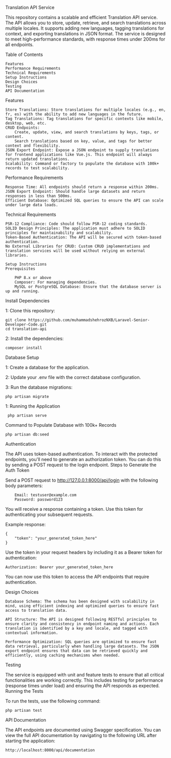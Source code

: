 Translation API Service

This repository contains a scalable and efficient Translation API service. The API allows you to store, update, retrieve, and search translations across multiple locales. It supports adding new languages, tagging translations for context, and exporting translations in JSON format. The service is designed to meet high-performance standards, with response times under 200ms for all endpoints.

Table of Contents

    Features
    Performance Requirements
    Technical Requirements
    Setup Instructions
    Design Choices
    Testing
    API Documentation
    
    
Features

    Store Translations: Store translations for multiple locales (e.g., en, fr, es) with the ability to add new languages in the future.
    Tag Translations: Tag translations for specific contexts like mobile, desktop, web, etc.
    CRUD Endpoints:
        Create, update, view, and search translations by keys, tags, or content.
        Search translations based on key, value, and tags for better context and flexibility.
    JSON Export Endpoint: Expose a JSON endpoint to supply translations for frontend applications like Vue.js. This endpoint will always return updated translations.
    Scalability: Command or factory to populate the database with 100k+ records to test scalability.
    
Performance Requirements

    Response Time: All endpoints should return a response within 200ms.
    JSON Export Endpoint: Should handle large datasets and return responses in less than 500ms.
    Efficient Database: Optimized SQL queries to ensure the API can scale under large data loads.


Technical Requirements

    PSR-12 Compliance: Code should follow PSR-12 coding standards.
    SOLID Design Principles: The application must adhere to SOLID principles for maintainability and scalability.
    Token-Based Authentication: The API will be secured with token-based authentication.
    No External Libraries for CRUD: Custom CRUD implementations and translation services will be used without relying on external libraries.
    
    Setup Instructions
    Prerequisites
    
        PHP 8.x or above
        Composer: For managing dependencies.
        MySQL or PostgreSQL Database: Ensure that the database server is up and running.
        
        
Install Dependencies

1: Clone this repository:

    git clone https://github.com/muhammadshehrozNXB/Laravel-Senior-Developer-Code.git
    cd translation-api

2: Install the dependencies:

    composer install
    
Database Setup

1: Create a database for the application.

2: Update your .env file with the correct database configuration.

3: Run the database migrations:
    
    php artisan migrate
    
1: Running the Application
    
     php artisan serve
     
Command to Populate Database with 100k+ Records

    php artisan db:seed
    
Authentication

The API uses token-based authentication. To interact with the protected endpoints, you'll need to generate an authorization token. You can do this by sending a POST request to the login endpoint.
Steps to Generate the Auth Token

Send a POST request to http://127.0.0.1:8000/api/login with the following body parameters:
        
        Email: testuser@example.com
        Password: password123

You will receive a response containing a token. Use this token for authenticating your subsequent requests.

Example response:
    
    {
        "token": "your_generated_token_here"
    }
Use the token in your request headers by including it as a Bearer token for authentication:

    Authorization: Bearer your_generated_token_here
    
You can now use this token to access the API endpoints that require authentication.

Design Choices

    Database Schema: The schema has been designed with scalability in mind, using efficient indexing and optimized queries to ensure fast access to translation data.

    API Structure: The API is designed following RESTful principles to ensure clarity and consistency in endpoint naming and actions. Each translation is identified by a key and locale, and tagged with contextual information.

    Performance Optimization: SQL queries are optimized to ensure fast data retrieval, particularly when handling large datasets. The JSON export endpoint ensures that data can be retrieved quickly and efficiently, using caching mechanisms when needed.
    
Testing

The service is equipped with unit and feature tests to ensure that all critical functionalities are working correctly. This includes testing for performance (response times under load) and ensuring the API responds as expected.
Running the Tests

To run the tests, use the following command:

    php artisan test
    
API Documentation

The API endpoints are documented using Swagger specification. You can view the full API documentation by navigating to the following URL after starting the application:

    http://localhost:8000/api/documentation

    

    


